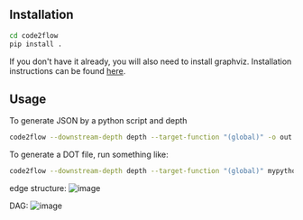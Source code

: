 
Installation
------------

```bash
cd code2flow
pip install .
```

If you don't have it already, you will also need to install graphviz. Installation instructions can be found [here](https://graphviz.org/download/).



Usage
-----

To generate JSON by a python script and depth

```bash
code2flow --downstream-depth depth --target-function "(global)" -o out.json mypythonfile.py
```

To generate a DOT file, run something like:

```bash
code2flow --downstream-depth depth --target-function "(global)" mypythonfile.py
```
edge structure:
![image](https://github.com/user-attachments/assets/42bf1485-b82a-4a67-a207-db8f172a33fc)

DAG:
![image](https://github.com/user-attachments/assets/04e7632a-079f-4136-988a-306c7f5c14f1)

